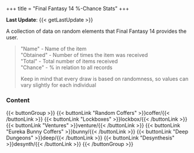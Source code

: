 +++
title = "Final Fantasy 14 %-Chance Stats"
+++

**Last Update**: {{< getLastUpdate >}}

A collection of data on random elements that Final Fantasy 14 provides the user.  

> "Name" - Name of the item  
> "Obtained" - Number of times the item was received  
> "Total" - Total number of items received  
> "Chance" - % in relation to all records      
>   
> Keep in mind that every draw is based on randomness, so values can vary slightly for each individual

### Content
{{< buttonGroup >}}
    {{< buttonLink "Random Coffers" >}}coffer/{{< /buttonLink >}}
    {{< buttonLink "Lockboxes" >}}lockbox/{{< /buttonLink >}}
    {{< buttonLink "Ventures" >}}venture/{{< /buttonLink >}}
    {{< buttonLink "Eureka Bunny Coffers" >}}bunny/{{< /buttonLink >}}
    {{< buttonLink "Deep Dungeons" >}}deep/{{< /buttonLink >}}
    {{< buttonLink "Desynthesis" >}}desynth/{{< /buttonLink >}}
{{< /buttonGroup >}}